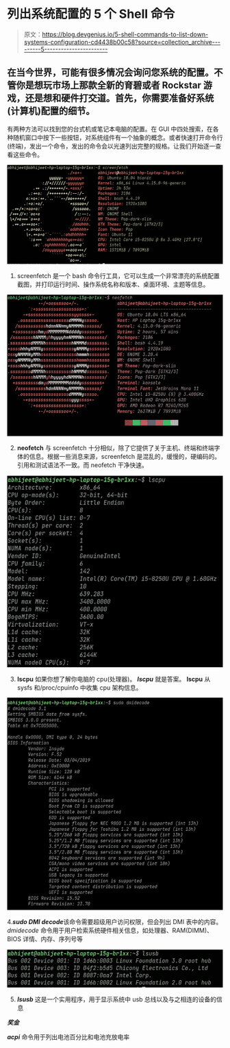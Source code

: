 # 列出系统配置的 5 个 Shell 命令

> 原文：<https://blog.devgenius.io/5-shell-commands-to-list-down-systems-configuration-cd4438b00c58?source=collection_archive---------5----------------------->

## 在当今世界，可能有很多情况会询问您系统的配置。不管你是想玩市场上那款全新的育碧或者 Rockstar 游戏，还是想和硬件打交道。首先，你需要准备好系统(计算机)配置的细节。

有两种方法可以找到您的台式机或笔记本电脑的配置。在 GUI 中四处搜索，在各种随机窗口中按下一些按钮，对系统组件有一个抽象的概念。或者快速打开命令行(终端)，发出一个命令，发出的命令会以光速列出完整的规格。让我们开始逐一查看这些命令。

![](img/591a887fa10e5f89b4da533ea38a9fab.png)

1.  screenfetch 是一个 bash 命令行工具，它可以生成一个非常漂亮的系统配置截图，并打印运行时间、操作系统名称和版本、桌面环境、主题等信息。

![](img/6d6d074ff248810f5228db9c64f064ab.png)

2. **neofetch** 与 screenfetch 十分相似，除了它提供了关于主机、终端和终端字体的信息。根据一些消息来源，screenfetch 是混乱的，缓慢的，硬编码的。引用和测试语法不一致。而 neofetch 干净快速。

![](img/0f037a5b02980533d5e2dd6540ca26ee.png)

3. **lscpu** 如果你想了解你电脑的 cpu(处理器)。 ***lscpu*** 就是答案。 **lscpu** 从 sysfs 和/proc/cpuinfo 中收集 cpu 架构信息。

![](img/b497c83866aa7534e696a5dfcc09b603.png)

4.***sudo DMI decode***该命令需要超级用户访问权限，但会列出 DMI 表中的内容。 *dmidecode* 命令用于用户检索系统硬件相关信息，如处理器、RAM(DIMM)、BIOS 详情、内存、序列号等

![](img/1ced4a6f3f832269f92988a515d8de28.png)

5. ***lsusb*** 这是一个实用程序，用于显示系统中 usb 总线以及与之相连的设备的信息

***奖金***

***acpi*** 命令用于列出电池百分比和电池充放电率